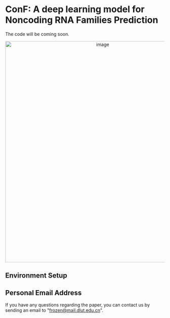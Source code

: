 # ConF: A deep learning model for Noncoding RNA Families Prediction
The code will be coming soon.
<div style="text-align:center">
    <img src="https://github.com/FROZEN160/RNA-Family/assets/80303403/a9fbab9b-2362-44ef-af68-67ae7b61a99f" alt="image" width="600" height="700" />
</div>



## Environment Setup  


## Personal Email Address
If you have any questions regarding the paper, you can contact us by sending an email to "frozen@mail.dlut.edu.cn".

